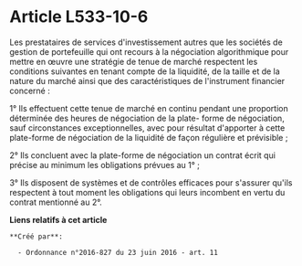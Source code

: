 # Article L533-10-6

Les prestataires de services d'investissement autres que les sociétés de gestion de portefeuille qui ont recours à la
négociation algorithmique pour mettre en œuvre une stratégie de tenue de marché respectent les conditions suivantes en tenant
compte de la liquidité, de la taille et de la nature du marché ainsi que des caractéristiques de l'instrument financier
concerné : 

1° Ils effectuent cette tenue de marché en continu pendant une proportion déterminée des heures de négociation de la plate-
forme de négociation, sauf circonstances exceptionnelles, avec pour résultat d'apporter à cette plate-forme de négociation de
la liquidité de façon régulière et prévisible ; 

2° Ils concluent avec la plate-forme de négociation un contrat écrit qui précise au minimum les obligations prévues au 1° ; 

3° Ils disposent de systèmes et de contrôles efficaces pour s'assurer qu'ils respectent à tout moment les obligations qui
leurs incombent en vertu du contrat mentionné au 2°.

**Liens relatifs à cet article**

	**Créé par**:

	  - Ordonnance n°2016-827 du 23 juin 2016 - art. 11
